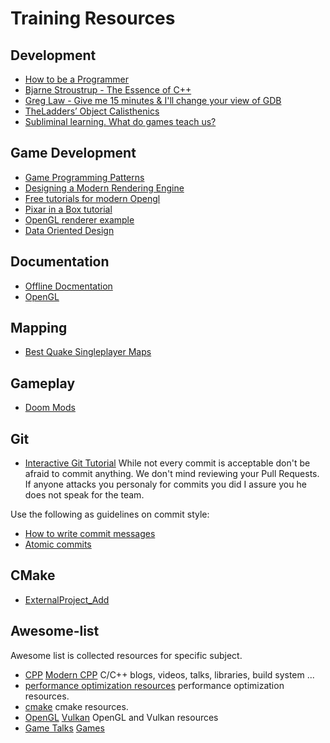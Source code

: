 # Training Resources

## Development
- [How to be a Programmer](https://github.com/braydie/HowToBeAProgrammer)
- [Bjarne Stroustrup - The Essence of C++](https://www.youtube.com/watch?v=86xWVb4XIyE)
- [Greg Law - Give me 15 minutes & I'll change your view of GDB](https://www.youtube.com/watch?v=PorfLSr3DDI)
- [TheLadders’ Object Calisthenics](https://github.com/TheLadders/object-calisthenics)
- [Subliminal learning. What do games teach us?](https://repositorio.grial.eu/bitstream/grial/944/1/hcii17Subliminal.pdf)
## Game Development
- [Game Programming Patterns](http://gameprogrammingpatterns.com/contents.html)
- [Designing a Modern Rendering Engine](https://www.cg.tuwien.ac.at/research/publications/2007/bauchinger-2007-mre/bauchinger-2007-mre-Thesis.pdf)
- [Free tutorials for modern Opengl](http://www.opengl-tutorial.org/beginners-tutorials/tutorial-3-matrices/)
- [Pixar in a Box tutorial](https://www.khanacademy.org/partner-content/pixar/start/introduction/a/users-guide)
- [OpenGL renderer example](https://github.com/ssloy/tinyrenderer/wiki)
- [Data Oriented Design](https://github.com/dbartolini/data-oriented-design#presentations)

## Documentation
- [Offline Docmentation](http://devdocs.io)
- [OpenGL](http://docs.gl)

## Mapping
- [Best Quake Singleplayer Maps](https://www.youtube.com/watch?v=vn6eQqWZ2Ls&index=1&list=PLjQ9OsIZYzBsp8ssb74Lp0wn4qsOuUiBC)

## Gameplay
- [Doom Mods](https://www.youtube.com/watch?v=r0Sswjs6v4A&list=PLrQnnXQh0V2e53QZ4yRpsjA8ebLYm89Ps&index=1)

## Git
- [Interactive Git Tutorial](https://try.github.io/levels/1/challenges/1)
While not every commit is acceptable don't be afraid to commit anything. We don't mind reviewing your Pull Requests. If anyone attacks you personaly for commits you did I assure you he does not speak for the team.

Use the following as guidelines on commit style:
- [How to write commit messages](http://chris.beams.io/posts/git-commit/)
- [Atomic commits](http://seesparkbox.com/foundry/atomic_commits_with_git)

## CMake
- [ExternalProject_Add](https://gist.github.com/greenjava/463c7e65ee472c285047)

## Awesome-list
Awesome list is collected resources for specific subject.
- [CPP](https://github.com/fffaraz/awesome-cpp) [Modern CPP](https://github.com/rigtorp/awesome-modern-cpp) C/C++ blogs, videos, talks, libraries, build system ...
- [performance optimization resources](https://github.com/fenbf/AwesomePerfCpp) performance optimization resources.
- [cmake](https://github.com/onqtam/awesome-cmake) cmake resources.
- [OpenGL](https://github.com/eug/awesome-opengl) [Vulkan](https://github.com/vinjn/awesome-vulkan) OpenGL and Vulkan resources 
- [Game Talks](https://github.com/hzoo/awesome-gametalks) [Games](https://github.com/leereilly/games)
